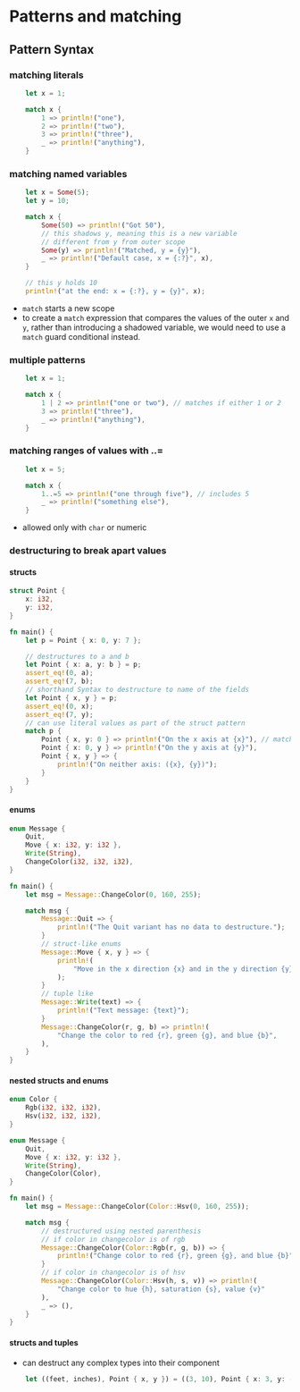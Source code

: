 # Patterns and matching
## Pattern Syntax
### matching literals
```rust
    let x = 1;

    match x {
        1 => println!("one"),
        2 => println!("two"),
        3 => println!("three"),
        _ => println!("anything"),
    }
```
### matching named variables
```rust
    let x = Some(5);
    let y = 10;

    match x {
        Some(50) => println!("Got 50"),
        // this shadows y, meaning this is a new variable
        // different from y from outer scope
        Some(y) => println!("Matched, y = {y}"),
        _ => println!("Default case, x = {:?}", x),
    }

    // this y holds 10
    println!("at the end: x = {:?}, y = {y}", x);
```
- `match` starts a new scope
- to create a `match` expression that compares the values of the outer `x` and `y`, rather than introducing a shadowed variable, we would need to use a `match` guard conditional instead.
### multiple patterns
```rust
    let x = 1;

    match x {
        1 | 2 => println!("one or two"), // matches if either 1 or 2
        3 => println!("three"),
        _ => println!("anything"),
    }
```
### matching ranges of values with ..=
```rust
    let x = 5;

    match x {
        1..=5 => println!("one through five"), // includes 5
        _ => println!("something else"),
    }
```
- allowed only with `char` or numeric
### destructuring to break apart values
#### structs
```rust
struct Point {
    x: i32,
    y: i32,
}

fn main() {
    let p = Point { x: 0, y: 7 };

    // destructures to a and b
    let Point { x: a, y: b } = p;
    assert_eq!(0, a);
    assert_eq!(7, b);
    // shorthand Syntax to destructure to name of the fields
    let Point { x, y } = p;
    assert_eq!(0, x);
    assert_eq!(7, y);
    // can use literal values as part of the struct pattern
    match p {
        Point { x, y: 0 } => println!("On the x axis at {x}"), // matches when y is 0
        Point { x: 0, y } => println!("On the y axis at {y}"),
        Point { x, y } => {
            println!("On neither axis: ({x}, {y})");
        }
    }
}
```
#### enums
```rust
enum Message {
    Quit,
    Move { x: i32, y: i32 },
    Write(String),
    ChangeColor(i32, i32, i32),
}

fn main() {
    let msg = Message::ChangeColor(0, 160, 255);

    match msg {
        Message::Quit => {
            println!("The Quit variant has no data to destructure.");
        }
        // struct-like enums
        Message::Move { x, y } => {  
            println!(
                "Move in the x direction {x} and in the y direction {y}"
            );
        }
        // tuple like
        Message::Write(text) => {
            println!("Text message: {text}");
        }
        Message::ChangeColor(r, g, b) => println!(
            "Change the color to red {r}, green {g}, and blue {b}",
        ),
    }
}
```
#### nested structs and enums
```rust
enum Color {
    Rgb(i32, i32, i32),
    Hsv(i32, i32, i32),
}

enum Message {
    Quit,
    Move { x: i32, y: i32 },
    Write(String),
    ChangeColor(Color),
}

fn main() {
    let msg = Message::ChangeColor(Color::Hsv(0, 160, 255));

    match msg {
        // destructured using nested parenthesis
        // if color in changecolor is of rgb 
        Message::ChangeColor(Color::Rgb(r, g, b)) => {
            println!("Change color to red {r}, green {g}, and blue {b}");
        }
        // if color in changecolor is of hsv
        Message::ChangeColor(Color::Hsv(h, s, v)) => println!(
            "Change color to hue {h}, saturation {s}, value {v}"
        ),
        _ => (),
    }
}
```
#### structs and tuples
- can destruct any complex types into their component
```rust
    let ((feet, inches), Point { x, y }) = ((3, 10), Point { x: 3, y: -10 });
```
